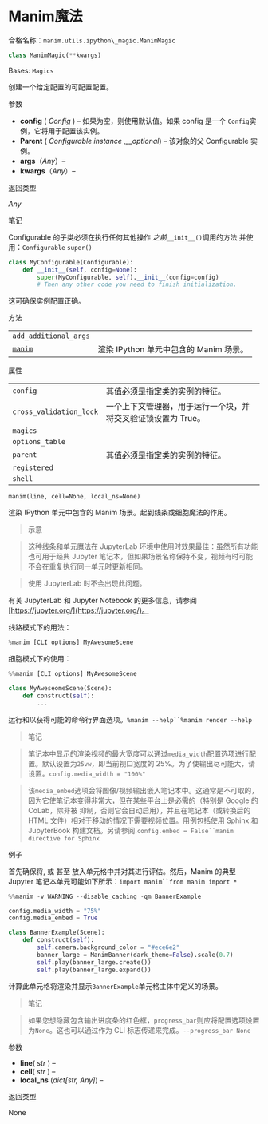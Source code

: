 # Manim魔法

合格名称：`manim.utils.ipython\_magic.ManimMagic`


```py
class ManimMagic(**kwargs)
```

Bases: `Magics`

创建一个给定配置的可配置配置。

参数

- **config** ( _Config_ ) – 如果为空，则使用默认值。如果 config 是一个 `Config`实例，它将用于配置该实例。
- **Parent** ( _Configurable instance_ _,\_\_optional_) – 该对象的父 Configurable 实例。
- **args**（_Any_）–
- **kwargs**（_Any_）–

返回类型

_Any_

笔记

Configurable 的子类必须在执行任何其他操作 _之前_`__init__()`调用的方法 并使用：`Configurable` `super()`


```py
class MyConfigurable(Configurable):
    def __init__(self, config=None):
        super(MyConfigurable, self).__init__(config=config)
        # Then any other code you need to finish initialization.
```


这可确保实例配置正确。


方法

|||
|-|-|
`add_additional_args`|
[`manim`]()|渲染 IPython 单元中包含的 Manim 场景。


属性

|||
|-|-|
`config`|其值必须是指定类的实例的特征。
`cross_validation_lock`|一个上下文管理器，用于运行一个块，并将交叉验证锁设置为 True。
`magics`|
`options_table`|
`parent`|其值必须是指定类的实例的特征。
`registered`|
`shell`|



`manim(line, cell=None, local_ns=None)`

渲染 IPython 单元中包含的 Manim 场景。起到线条或细胞魔法的作用。

> 示意

> 这种线条和单元魔法在 JupyterLab 环境中使用时效果最佳：虽然所有功能也可用于经典 Jupyter 笔记本，但如果场景名称保持不变，视频有时可能不会在重复执行同一单元时更新相同。

> 使用 JupyterLab 时不会出现此问题。

有关 JupyterLab 和 Jupyter Notebook 的更多信息，请参阅[https://jupyter.org/](https://jupyter.org/)。

线路模式下的用法：

```py
%manim [CLI options] MyAwesomeScene
```


细胞模式下的使用：

```py
%%manim [CLI options] MyAwesomeScene

class MyAweseomeScene(Scene):
    def construct(self):
        ...
```

运行和以获得可能的命令行界面选项。` %manim --help``%manim render --help `

> 笔记

> 笔记本中显示的渲染视频的最大宽度可以通过`media_width`配置选项进行配置。默认设置为`25vw`，即当前视口宽度的 25%。为了使输出尽可能大，请设置。`config.media_width = "100%"`

> 该`media_embed`选项会将图像/视频输出嵌入笔记本中。这通常是不可取的，因为它使笔记本变得非常大，但在某些平台上是必需的（特别是 Google 的 CoLab，除非被 抑制，否则它会自动启用），并且在笔记本（或转换后的 HTML 文件）相对于移动的情况下需要视频位置。用例包括使用 Sphinx 和 JupyterBook 构建文档。另请参阅.` config.embed = False``manim directive for Sphinx `


例子

首先确保将, 或 甚至 放入单元格中并对其进行评估。然后，Manim 的典型 Jupyter 笔记本单元可能如下所示：` import manim``from manim import * `


```py
%%manim -v WARNING --disable_caching -qm BannerExample

config.media_width = "75%"
config.media_embed = True

class BannerExample(Scene):
    def construct(self):
        self.camera.background_color = "#ece6e2"
        banner_large = ManimBanner(dark_theme=False).scale(0.7)
        self.play(banner_large.create())
        self.play(banner_large.expand())
```


计算此单元格将渲染并显示`BannerExample`单元格主体中定义的场景。

> 笔记

> 如果您想隐藏包含输出进度条的红色框，`progress_bar`则应将配置选项设置为`None`。这也可以通过作为 CLI 标志传递来完成。`--progress_bar None`

参数

- **line**( _str_ ) –
- **cell**( _str_ ) –
- **local_ns** (_dict\[str, Any\]_) –

返回类型

None
